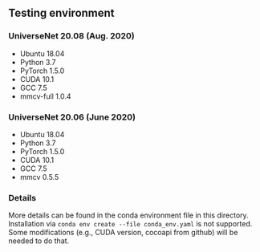 ## Testing environment

### UniverseNet 20.08 (Aug. 2020)

- Ubuntu 18.04
- Python 3.7
- PyTorch 1.5.0
- CUDA 10.1
- GCC 7.5
- mmcv-full 1.0.4

### UniverseNet 20.06 (June 2020)

- Ubuntu 18.04
- Python 3.7
- PyTorch 1.5.0
- CUDA 10.1
- GCC 7.5
- mmcv 0.5.5

### Details

More details can be found in the conda environment file in this directory.
Installation via `conda env create --file conda_env.yaml` is not supported.
Some modifications (e.g., CUDA version, cocoapi from github) will be needed to do that.
